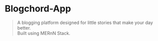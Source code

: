 # Blogchord-App

> A blogging platform designed for little stories that make your day better.  
> Built using MERnN Stack.

<!--
### Features

1. Post/Edit your blogs
2. Set private or public status for your blogs
3. User Profile Visit
4. Save posts(Bookmark)
5. Likes
6. Alerts(in site) -->

<!-- - [ ] 6. Notifications
- [ ] 6. Follow requests (or) Followers/Following -->
